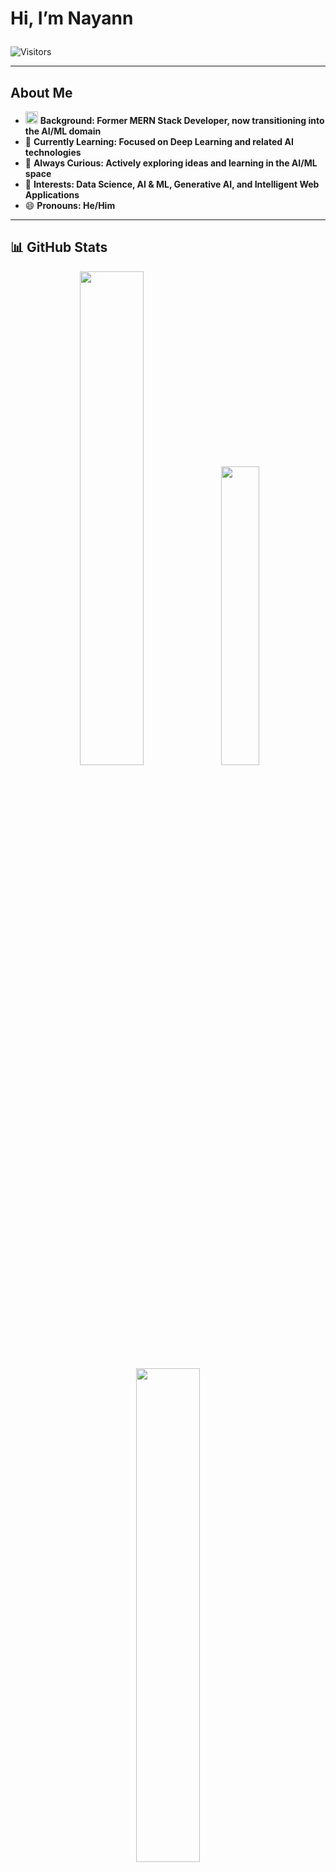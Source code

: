 # **Hi, I’m Nayann** <p align="center">

![Visitors](https://komarev.com/ghpvc/?username=Nayann23&label=PROFILE%20VIEWS&color=blueviolet&style=for-the-badge)

----

## **About Me**

- <img src="https://emojipedia-us.s3.amazonaws.com/source/skype/289/seedling_1f331.png" width="20"/> **Background: Former MERN Stack Developer, now transitioning into the AI/ML domain**
- 📘 **Currently Learning: Focused on **Deep Learning** and related AI technologies**
- 💬 **Always Curious: Actively exploring ideas and learning in the AI/ML space**  
- 👀 **Interests: Data Science, AI & ML, Generative AI, and Intelligent Web Applications**  
- 😄 **Pronouns: He/Him** 

---


## **📊 GitHub Stats**

<p align="center">
  <img src="https://github-readme-stats.vercel.app/api?username=Nayann23&show_icons=true&theme=radical&hide_border=true" width="45%">
  <img src="https://github-readme-stats.vercel.app/api/top-langs/?username=Nayann23&layout=compact&theme=radical&hide_border=true" width="35%">
  <img src="https://nirzak-streak-stats.vercel.app/?user=Nayann23&theme=tokyonight&hide_border=false" width="45%" >
</p>

---


## **🤖 AI, ML & Python Tools**  
![Python](https://img.shields.io/badge/-Python-3776AB?style=for-the-badge&logo=python&logoColor=white) ![NumPy](https://img.shields.io/badge/-NumPy-013243?style=for-the-badge&logo=numpy&logoColor=white) ![Pandas](https://img.shields.io/badge/-Pandas-150458?style=for-the-badge&logo=pandas&logoColor=white) ![Matplotlib](https://img.shields.io/badge/-Matplotlib-11557C?style=for-the-badge&logo=matplotlib&logoColor=white)  
![Seaborn](https://img.shields.io/badge/-Seaborn-4C72B0?style=for-the-badge&logo=python&logoColor=white) ![Plotly](https://img.shields.io/badge/-Plotly-3F4F75?style=for-the-badge&logo=plotly&logoColor=white) ![Scikit-learn](https://img.shields.io/badge/-Scikit--learn-F7931E?style=for-the-badge&logo=scikit-learn&logoColor=white) ![SciPy](https://img.shields.io/badge/-SciPy-8CAAE6?style=for-the-badge&logo=scipy&logoColor=white) ![NLP](https://img.shields.io/badge/-Natural_Language_Processing-FF5733?style=for-the-badge&logo=ai&logoColor=white)  
![NLTK](https://img.shields.io/badge/-NLTK-009688?style=for-the-badge&logo=python&logoColor=white) ![Deep Learning](https://img.shields.io/badge/-Deep_Learning-0000FF?style=for-the-badge&logo=tensorflow&logoColor=white) ![LLMs](https://img.shields.io/badge/-Large_Language_Models-8A2BE2?style=for-the-badge&logo=ai&logoColor=white) ![Google Colab](https://img.shields.io/badge/-Google_Colab-F9AB00?style=for-the-badge&logo=googlecolab&logoColor=white) ![Jupyter](https://img.shields.io/badge/-Jupyter-F37626?style=for-the-badge&logo=jupyter&logoColor=white)  

---

## **💻 Frontend Development**  
![HTML5](https://img.shields.io/badge/-HTML5-E34F26?style=for-the-badge&logo=html5&logoColor=white) ![CSS3](https://img.shields.io/badge/-CSS3-1572B6?style=for-the-badge&logo=css3&logoColor=white) ![JavaScript](https://img.shields.io/badge/-JavaScript-F7DF1E?style=for-the-badge&logo=javascript&logoColor=black) ![React](https://img.shields.io/badge/-React-61DAFB?style=for-the-badge&logo=react&logoColor=black) ![Next.js](https://img.shields.io/badge/-Next.js-2F2FA2?style=for-the-badge&logo=next.js&logoColor=white)  
![Three.js](https://img.shields.io/badge/-Three.js-2D2D2D?style=for-the-badge&logo=three.js&logoColor=white) ![GSAP](https://img.shields.io/badge/-GSAP-88CE02?style=for-the-badge&logo=greensock&logoColor=black) ![Framer Motion](https://img.shields.io/badge/-Framer_Motion-0055FF?style=for-the-badge&logo=framer&logoColor=white) ![Locomotive Scroll](https://img.shields.io/badge/-Locomotive_Scroll-FF1493?style=for-the-badge&logo=scrollreveal&logoColor=white) ![Lenis](https://img.shields.io/badge/-Lenis_Smooth_Scroll-DA70D6?style=for-the-badge&logo=scroll&logoColor=white) ![Tailwind CSS](https://img.shields.io/badge/-Tailwind_CSS-38B2AC?style=for-the-badge&logo=tailwind-css&logoColor=white) ![Bootstrap](https://img.shields.io/badge/-Bootstrap-7952B3?style=for-the-badge&logo=bootstrap&logoColor=white)  

---

## 🧰 **Backend, Deployment & Dev Tools**  
![Java](https://img.shields.io/badge/-Java-007396?style=for-the-badge&logo=java&logoColor=white) ![Express.js](https://img.shields.io/badge/-Express.js-444444?style=for-the-badge&logo=express&logoColor=white) ![Node.js](https://img.shields.io/badge/-Node.js-339933?style=for-the-badge&logo=node.js&logoColor=white) ![MongoDB](https://img.shields.io/badge/-MongoDB-47A248?style=for-the-badge&logo=mongodb&logoColor=white) ![MySQL](https://img.shields.io/badge/-MySQL-4479A1?style=for-the-badge&logo=mysql&logoColor=white)  
![AWS](https://img.shields.io/badge/-AWS-FF9900?style=for-the-badge&logo=amazon-aws&logoColor=white) ![Vercel](https://img.shields.io/badge/-Vercel-1c7ed6?style=for-the-badge&logo=vercel&logoColor=white) ![Netlify](https://img.shields.io/badge/-Netlify-00C7B7?style=for-the-badge&logo=netlify&logoColor=white) ![Docker](https://img.shields.io/badge/-Docker-2496ED?style=for-the-badge&logo=docker&logoColor=white)  
![GitHub](https://img.shields.io/badge/-GitHub-6e40c9?style=for-the-badge&logo=github&logoColor=white) ![VS Code](https://img.shields.io/badge/-VS_Code-007ACC?style=for-the-badge&logo=visual-studio-code&logoColor=white) ![Cursor AI](https://img.shields.io/badge/-Cursor_AI-FF5F1F?style=for-the-badge&logo=ai&logoColor=white) ![IntelliJ IDEA](https://img.shields.io/badge/-IntelliJ_IDEA-005f73?style=for-the-badge&logo=intellij-idea&logoColor=white) ![PyCharm](https://img.shields.io/badge/-PyCharm-008B8B?style=for-the-badge&logo=pycharm&logoColor=white)  
![Postman](https://img.shields.io/badge/-Postman-FF6C37?style=for-the-badge&logo=postman&logoColor=white) ![Replit](https://img.shields.io/badge/-Replit-667881?style=for-the-badge&logo=replit&logoColor=white) ![Figma](https://img.shields.io/badge/-Figma-F24E1E?style=for-the-badge&logo=figma&logoColor=white)  

---


## 🧑‍💻 **Goal**

To become a **Data Scientist**, blending **ML/AI models** with real-world datasets and building **impactful solutions**.  
Previously worked as a **Full Stack Developer**, now transitioning fully into the AI/ML domain.

---

## 📫 **📫 Connect with Me**

[![LinkedIn](https://img.shields.io/badge/-LinkedIn-0077B5?style=for-the-badge&logo=linkedin&logoColor=white)](https://www.linkedin.com/in/nayan-darokar-468a85294/) 
[![Email](https://img.shields.io/badge/-Email-D14836?style=for-the-badge&logo=gmail&logoColor=white)](mailto:reachout.nayan@gmail.com)
